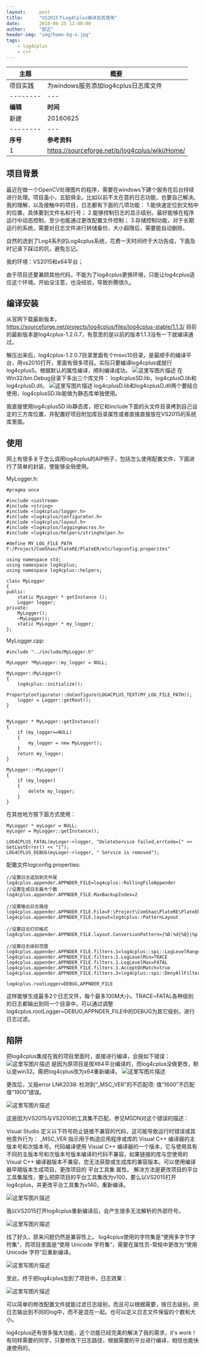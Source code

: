 ```yaml
---
layout:     post
title:      "VS2015下Log4Cplus编译及其使用"
date:       2016-06-25 12:00:00
author:     "邵正"
header-img: "img/home-bg-o.jpg"
tags:
    - log4cplus    
    - c++  
---
```


| 主题     | 概要                                           |
| -------- | ---------------------------------------------- |
| 项目实践 | 为windows服务添加log4cplus日志库文件           |
| -------- | ---                                            |
| **编辑** | **时间**                                       |
| 新建     | 20160625                                       |
| -------- | ---                                            |
| **序号** | **参考资料**                                   |
| 1        | https://sourceforge.net/p/log4cplus/wiki/Home/ |

## 项目背景 ##
最近在做一个OpenCV处理图片的程序，需要在windows下建个服务在后台持续进行处理。项目虽小，五脏俱全。比如以前不太在意的日志功能，也要自己解决。
我的理解，以及接触中的项目，日志都有下面的几项功能：
1.能快速定位到文档中的位置，具体要到文件名和行号；
2.能够控制日志的显示级别，最好能够在程序运行中动态控制，至少也能通过更改配置文件控制；
3.存储控制功能，对于长期运行的系统，需要对日志文件进行转储备份，大小超限后，需要能自动删除。

自然的选到了Log4系列的Log4cplus系统，花费一天时间终于大功告成，下面及时记录下踩过的坑，避免忘记。

我的环境：VS2015和x64平台；

由于项目还要兼顾其他代码，不能为了log4cplus更换环境，只能让log4cplus适应这个环境。开始没注意，也没经验，导致折腾很久。
## 编译安装 ##
从官网下载最新版本，
https://sourceforge.net/projects/log4cplus/files/log4cplus-stable/1.1.3/
目前的最新版本是log4cplus-1.2.0.7，有意思的是以前的版本1.1.3没有一下就编译通过。

解压出来后，log4cplus-1.2.0.7目录里面有个msvc10目录，是最顺手的编译平台，用vs2010打开，里面有很多项目。实际只要编译log4cplus或就行log4cplusS。根据默认的属性编译，顺利编译成功。
![这里写图片描述](https://imgconvert.csdnimg.cn/aHR0cDovL2ltZy5ibG9nLmNzZG4ubmV0LzIwMTYwNzA5MTIyODQ4MDc2)
在Win32/bin.Debug目录下多出三个库文件：
log4cplusSD.lib，log4cplusD.lib和log4cplusD.dll。
![这里写图片描述](https://imgconvert.csdnimg.cn/aHR0cDovL2ltZy5ibG9nLmNzZG4ubmV0LzIwMTYwNzA5MTIyOTQxNDc4)
log4cplusD.lib和log4cplusD.dll两个要结合使用，log4cplusSD.lib能做为静态库单独使用。

我直接使用log4cplusSD.lib静态库，把它和include下面的头文件目录拷到自己设定的三方库位置，并配置好项目附加库目录属性或者直接直接放在VS2015的系统库里面。
## 使用 ##
网上有很多关于怎么调用log4cplus的AIP例子，包括怎么使用配置文件，下面进行了简单的封装，使能够全局使用。

MyLogger.h:
```
#pragma once

#include <iostream>
#include <string>
#include <log4cplus/logger.h>
#include <log4cplus/configurator.h> 
#include <log4cplus/layout.h> 
#include <log4cplus/loggingmacros.h> 
#include <log4cplus/helpers/stringhelper.h> 

#define MY_LOG_FILE_PATH F:/Project/ComShao/PlateRE/PlateER/etc/logconfig.properites"

using namespace std;
using namespace log4cplus;
using namespace log4cplus::helpers;

class MyLogger
{
public:
	static MyLogger * getInstance ();
	Logger logger;
private:
	MyLogger();
	~MyLogger();
	static MyLogger * my_logger;	
};

```
MyLogger.cpp:

```
#include "../include/MyLogger.h"

MyLogger *MyLogger::my_logger = NULL;

MyLogger::MyLogger()
{		
	log4cplus::initialize();
	PropertyConfigurator::doConfigure(LOG4CPLUS_TEXT(MY_LOG_FILE_PATH));
	logger = Logger::getRoot();	
}


MyLogger * MyLogger::getInstance()
{
	if (my_logger==NULL)
	{
		my_logger = new MyLogger();
	}	
	return my_logger;
}

MyLogger::~MyLogger()
{
	if (my_logger)
	{
		delete my_logger;
	}	
}

```
在其他地方按下面方式使用：

```
MyLogger * myLoger = NULL;
myLoger = MyLogger::getInstance();

LOG4CPLUS_FATAL(myLoger->logger, "DeleteService failed,errCode=[" << GetLastError() << "]");
LOG4CPLUS_DEBUG(myLoger->logger, " Service is removed");

```

配置文件logconfig.properties:

```
//设置日志追加到文件尾
log4cplus.appender.APPNDER_FILE=log4cplus::RollingFileAppender  
//设置生成日志最大个数
log4cplus.appender.APPNDER_FILE.MaxBackupIndex=2

//设置输出日志路径
log4cplus.appender.APPNDER_FILE.File=F:\Project\ComShao\PlateRE\PlateER\log\PlateER.log
log4cplus.appender.APPNDER_FILE.layout=log4cplus::PatternLayout

//设置日志打印格式
log4cplus.appender.APPNDER_FILE.layout.ConversionPattern=|%D:%d{%Q}|%p|%t|%l|%m|%n

//设置日志级别范围
log4cplus.appender.APPNDER_FILE.filters.1=log4cplus::spi::LogLevelRangeFilter
log4cplus.appender.APPNDER_FILE.filters.1.LogLevelMin=TRACE
log4cplus.appender.APPNDER_FILE.filters.1.LogLevelMax=FATAL
log4cplus.appender.APPNDER_FILE.filters.1.AcceptOnMatch=true
log4cplus.appender.APPNDER_FILE.filters.2=log4cplus::spi::DenyAllFilter

log4cplus.rootLogger=DEBUG,APPNDER_FILE

```

这样能够生成最多2个日志文件，每个最多100M大小。TRACE~FATAL各种级别的日志都输出到同一个目录中，可以通过调整log4cplus.rootLogger=DEBUG,APPNDER_FILE中的DEBUG为其它级别，进行日志过滤。

## 陷阱 ##
把log4cplus集成在我的项目里面时，直接进行编译，会报如下错误：
![这里写图片描述](https://imgconvert.csdnimg.cn/aHR0cDovL2ltZy5ibG9nLmNzZG4ubmV0LzIwMTYwNzA5MTI0MjE1NDIz)
是因为原项目是按X64平台编译的，而log4cplus没做更改，默认是win32。需把log4cplus改为x64重新编译。
![这里写图片描述](https://imgconvert.csdnimg.cn/aHR0cDovL2ltZy5ibG9nLmNzZG4ubmV0LzIwMTYwNzA5MTI0MzI0MzI3)

更改后，又报error LNK2038: 检测到“_MSC_VER”的不匹配项: 值“1600”不匹配值“1900”错误。

![这里写图片描述](https://imgconvert.csdnimg.cn/aHR0cDovL2ltZy5ibG9nLmNzZG4ubmV0LzIwMTYwNzA5MTI0NDE2OTg0)

这是因为VS2015与VS2010的工具集不匹配，参见MSDN对这个错误的描述：

Visual Studio 定义以下符号防止链接不兼容的代码，这可能导致运行时错误或其他意外行为：
_MSC_VER
指示用于构造应用程序或库的 Visual C++ 编译器的主版本号和次版本号。代码编译使用 Visual C++ 编译器的一个版本，它与使用具有不同的主版本号和次版本号版本编译的代码不兼容。如果链接的库与您使用的 Visual C++ 编译器版本不兼容，您无法获取或生成库的兼容版本。可以使用编译器早期版本生成项目，更改项目的 平台工具集 属性。
解决方法是更改项目的平台工具集属性，要么把原项目的平台工具集改为v100，要么以VS2015打开log4cplus，并更改平台工具集为v140，重新编译。

![这里写图片描述](https://imgconvert.csdnimg.cn/aHR0cDovL2ltZy5ibG9nLmNzZG4ubmV0LzIwMTYwNzA5MTI0NjQzNzQx)

我以VS2015打开log4cplus重新编译后，会产生很多无法解析的外部符号。

![这里写图片描述](https://imgconvert.csdnimg.cn/aHR0cDovL2ltZy5ibG9nLmNzZG4ubmV0LzIwMTYwNzA5MTI0NzQzNjk1)

找了好久，原来问题仍然是兼容性上。
log4cplus使用的字符集是“使用多字节字符集”，而项目里面是“使用 Unicode 字符集”，需要在属性页-常规中更改为“使用 Unicode 字符”后重新编译。

![这里写图片描述](https://imgconvert.csdnimg.cn/aHR0cDovL2ltZy5ibG9nLmNzZG4ubmV0LzIwMTYwNzA5MTI0OTQ1Mzc3)

至此，终于把log4cplus加到了项目中，日志效果：

![这里写图片描述](https://imgconvert.csdnimg.cn/aHR0cDovL2ltZy5ibG9nLmNzZG4ubmV0LzIwMTYwNzA5MTI1MDQ0MTM3)

可以简单的修改配置文件就能过滤日志级别，而且可以根据需要，按日志级别，把日志输出到不同的log中，而不是混在一起。也可以定义日志文件保留的个数和大小。

log4cplus还有很多强大功能，这个功能已经完美的解决了我的需求，it's work！有同样需要的同学，只要修改下日志路径，根据需要的平台进行编译，相信也能快速使用的。

